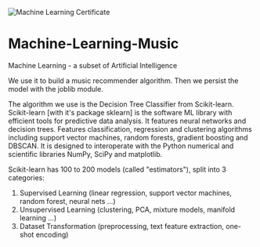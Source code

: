 ![Machine Learning Certificate](https://user-images.githubusercontent.com/96743401/173188516-cbc43764-829c-44a3-969d-a4fdf2cb5dc9.png)
# Machine-Learning-Music

Machine Learning - a subset of Artificial Intelligence

We use it to build a music recommender algorithm. Then we persist the model with the joblib module. 

The algorithm we use is the Decision Tree Classifier from Scikit-learn. Scikit-learn [with it's package sklearn] is the software ML library with efficient tools for predictive data analysis. It features neural networks and decision trees. Features classification, regression and clustering algorithms including support vector machines, random forests, gradient boosting and DBSCAN. It is designed to interoperate with the Python numerical and scientific libraries NumPy, SciPy and matplotlib. 

Scikit-learn has 100 to 200 models (called "estimators"), split into 3 categories:

1. Supervised Learning (linear regression, support vector machines, random forest, neural nets ...)
2. Unsupervised Learning (clustering, PCA, mixture models, manifold learning ...)
3. Dataset Transformation (preprocessing, text feature extraction, one-shot encoding)

